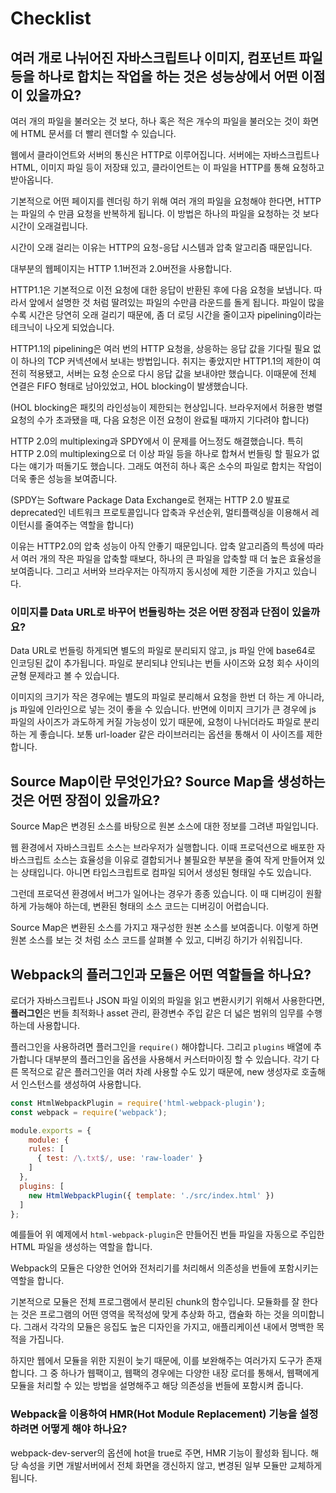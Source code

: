 # Checklist



## 여러 개로 나뉘어진 자바스크립트나 이미지, 컴포넌트 파일 등을 하나로 합치는 작업을 하는 것은 성능상에서 어떤 이점이 있을까요?

여러 개의 파일을 불러오는 것 보다, 하나 혹은 적은 개수의 파일을 불러오는 것이 화면에 HTML 문서를 더 빨리 렌더할 수 있습니다.

웹에서 클라이언트와 서버의 통신은 HTTP로 이루어집니다. 서버에는 자바스크립트나 HTML, 이미지 파일 등이 저장돼 있고, 클라이언트는 이 파일을 HTTP를 통해 요청하고 받아옵니다.

기본적으로 어떤 페이지를 렌더링 하기 위해 여러 개의 파일을 요청해야 한다면, HTTP는 파일의 수 만큼 요청을 반복하게 됩니다. 이 방법은 하나의 파일을 요청하는 것 보다 시간이 오래걸립니다.

시간이 오래 걸리는 이유는 HTTP의 요청-응답 시스템과 압축 알고리즘 때문입니다. 

대부분의 웹페이지는 HTTP 1.1버전과 2.0버전을 사용합니다.

HTTP1.1은 기본적으로 이전 요청에 대한 응답이 반환된 후에 다음 요청을 보냅니다. 따라서 앞에서 설명한 것 처럼 딸려있는 파일의 수만큼 라운드를 돌게 됩니다. 파일이 많을 수록 시간은 당연히 오래 걸리기 때문에, 좀 더 로딩 시간을 줄이고자 pipelining이라는 테크닉이 나오게 되었습니다.

HTTP1.1의 pipelining은 여러 번의 HTTP 요청을, 상응하는 응답 값을 기다릴 필요 없이 하나의 TCP 커넥션에서 보내는 방법입니다. 취지는 좋았지만 HTTP1.1의 제한이 여전히 적용됐고, 서버는 요청 순으로 다시 응답 값을 보내야만 했습니다. 이때문에 전체 연결은 FIFO 형태로 남아있었고, HOL blocking이 발생했습니다.

(HOL blocking은 패킷의 라인성능이 제한되는 현상입니다. 브라우저에서 허용한 병렬 요청의 수가 초과됐을 때, 다음 요청은 이전 요청이 완료될 때까지 기다려야 합니다)

HTTP 2.0의 multiplexing과 SPDY에서 이 문제를 어느정도 해결했습니다. 특히 HTTP 2.0의 multiplexing으로 더 이상 파일 등을 하나로 합쳐서 번들링 할 필요가 없다는 얘기가 떠돌기도 했습니다. 그래도 여전히 하나 혹은 소수의 파일로 합치는 작업이 더욱 좋은 성능을 보여줍니다.

(SPDY는 Software Package Data Exchange로 현재는  HTTP 2.0 발표로 deprecated인 네트워크 프로토콜입니다 압축과 우선순위, 멀티플랙싱을 이용해서 레이턴시를 줄여주는 역할을 합니다)

이유는 HTTP2.0의 압축 성능이 아직 안좋기 때문입니다. 압축 알고리즘의 특성에 따라서 여러 개의 작은 파일을 압축할 때보다, 하나의 큰 파일을 압축할 때 더 높은 효율성을 보여줍니다. 그리고 서버와 브라우저는 아직까지 동시성에 제한 기준을 가지고 있습니다.



### 이미지를 Data URL로 바꾸어 번들링하는 것은 어떤 장점과 단점이 있을까요?

Data URL로 번들링 하게되면 별도의 파일로 분리되지 않고, js 파일 안에 base64로 인코딩된 값이 추가됩니다. 파일로 분리되냐 안되냐는 번들 사이즈와 요청 회수 사이의 균형 문제라고 볼 수 있습니다.

이미지의 크기가 작은 경우에는 별도의 파일로 분리해서 요청을 한번 더 하는 게 아니라, js 파일에 인라인으로 넣는 것이 좋을 수 있습니다. 반면에 이미지 크기가 큰 경우에 js 파일의 사이즈가 과도하게 커질 가능성이 있기 때문에, 요청이 나뉘더라도 파일로 분리하는 게 좋습니다. 보통 url-loader 같은 라이브러리는 옵션을 통해서 이 사이즈를 제한합니다.



## Source Map이란 무엇인가요? Source Map을 생성하는 것은 어떤 장점이 있을까요?

Source Map은 변경된 소스를 바탕으로 원본 소스에 대한 정보를 그려낸 파일입니다.

웹 환경에서 자바스크립트 소스는 브라우저가 실행합니다. 이때 프로덕션으로 배포한 자바스크립트 소스는 효율성을 이유로 결합되거나 불필요한 부분을 줄여 작게 만들어져 있는 상태입니다. 아니면 타입스크립트로 컴파일 되어서 생성된 형태일 수도 있습니다.

그런데 프로덕션 환경에서 버그가 일어나는 경우가 종종 있습니다. 이 때 디버깅이 원활하게 가능해야 하는데, 변환된 형태의 소스 코드는 디버깅이 어렵습니다.

Source Map은 변환된 소스를 가지고 재구성한 원본 소스를 보여줍니다. 이렇게 하면 원본 소스를 보는 것 처럼 소스 코드를 살펴볼 수 있고, 디버깅 하기가 쉬워집니다.



## Webpack의 플러그인과 모듈은 어떤 역할들을 하나요?

로더가 자바스크립트나 JSON 파일 이외의 파일을 읽고 변환시키기 위해서 사용한다면, **플러그인**은 번들 최적화나 asset 관리, 환경변수 주입 같은 더 넓은 범위의 임무를 수행하는데 사용합니다.

플러그인을 사용하려면 플러그인을 `require()` 해야합니다. 그리고 `plugins` 배열에 추가합니다 대부분의 플러그인을 옵션을 사용해서 커스터마이징 할 수 있습니다. 각기 다른 목적으로 같은 플러그인을 여러 차례 사용할 수도 있기 때문에, new 생성자로 호출해서 인스턴스를 생성하여 사용합니다.

``` js
const HtmlWebpackPlugin = require('html-webpack-plugin');
const webpack = require('webpack');

module.exports = {
	module: {
    rules: [
      { test: /\.txt$/, use: 'raw-loader' }
    ]
  },
  plugins: [
    new HtmlWebpackPlugin({ template: './src/index.html' })
  ]
};
```

예를들어 위 예제에서 `html-webpack-plugin`은 만들어진 번들 파일을 자동으로 주입한 HTML 파일을 생성하는 역할을 합니다.

Webpack의 모듈은 다양한 언어와 전처리기를 처리해서 의존성을 번들에 포함시키는 역할을 합니다. 	

기본적으로 모듈은 전체 프로그램에서 분리된 chunk의 함수입니다. 모듈화를 잘 한다는 것은 프로그램의 어떤 영역을 목적성에 맞게 추상화 하고, 캡슐화 하는 것을 의미합니다. 그래서 각각의 모듈은 응집도 높은 디자인을 가지고, 애플리케이션 내에서 명백한 목적을 가집니다.

하지만 웹에서 모듈을 위한 지원이 늦기 때문에, 이를 보완해주는 여러가지 도구가 존재합니다. 그 중 하나가 웹팩이고, 웹팩의 경우에는 다양한 내장 로더를 통해서, 웹팩에게 모듈을 처리할 수 있는 방법을 설명해주고 해당 의존성을 번들에 포함시켜 줍니다.



### Webpack을 이용하여 HMR(Hot Module Replacement) 기능을 설정하려면 어떻게 해야 하나요?

webpack-dev-server의 옵션에 hot을 true로 주면, HMR 기능이 활성화 됩니다. 해당 속성을 키면 개발서버에서 전체 화면을 갱신하지 않고, 변경된 일부 모듈만 교체하게 됩니다.

